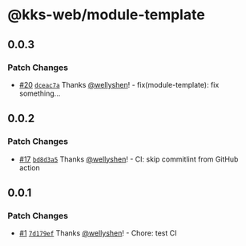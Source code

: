 # @kks-web/module-template

## 0.0.3

### Patch Changes

- [#20](https://github.com/KKStream/doraemon/pull/20) [`dceac7a`](https://github.com/KKStream/doraemon/commit/dceac7acbfcf000abd5eb16c5d4218c2785227b9) Thanks [@wellyshen](https://github.com/wellyshen)! - fix(module-template): fix something...

## 0.0.2

### Patch Changes

- [#17](https://github.com/KKStream/doraemon/pull/17) [`bd8d3a5`](https://github.com/KKStream/doraemon/commit/bd8d3a5a3b5e77d5da2adbd75d986f1ff33d0f2a) Thanks [@wellyshen](https://github.com/wellyshen)! - CI: skip commitlint from GitHub action

## 0.0.1

### Patch Changes

- [#1](https://github.com/KKStream/doraemon/pull/1) [`7d179ef`](https://github.com/KKStream/doraemon/commit/7d179ef66d62a714acef35ce47d7aac3555394af) Thanks [@wellyshen](https://github.com/wellyshen)! - Chore: test CI
